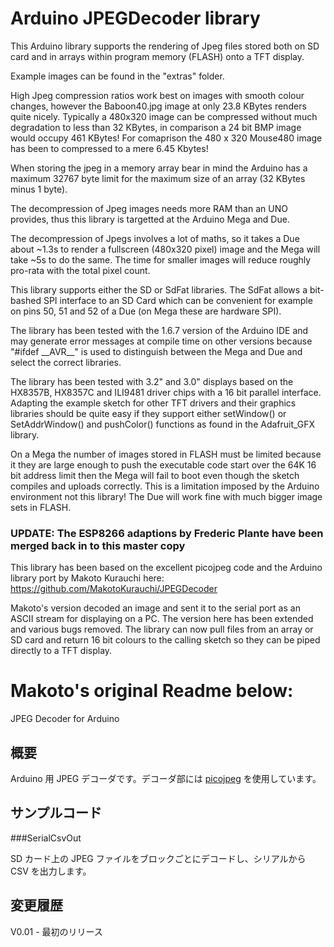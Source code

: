 Arduino JPEGDecoder library
===========

This Arduino library supports the rendering of Jpeg files stored both on SD card and in arrays within program memory (FLASH) onto a TFT display.

Example images can be found in the "extras" folder.

High Jpeg compression ratios work best on images with smooth colour changes, however the Baboon40.jpg image at only 23.8 KBytes renders quite nicely. Typically a 480x320 image can be compressed without much degradation to less than 32 KBytes, in comparison a 24 bit BMP image would occupy 461 KBytes!  For comaprison the 480 x 320 Mouse480 image has been to compressed to a mere 6.45 Kbytes!

When storing the jpeg in a memory array bear in mind the Arduino has a maximum 32767 byte limit for the maximum size of an array (32 KBytes minus 1 byte).

The decompression of Jpeg images needs more RAM than an UNO provides, thus this library is targetted at the Arduino Mega and Due.

The decompression of Jpegs involves a lot of maths, so it takes a Due about ~1.3s to render a fullscreen (480x320 pixel) image and the Mega will take ~5s to do the same. The time for smaller images will reduce roughly pro-rata with the total pixel count.

This library supports either the SD or SdFat libraries. The SdFat allows a bit-bashed SPI interface to an SD Card which can be convenient for example on pins 50, 51 and 52 of a Due (on Mega these are hardware SPI).

The library has been tested with the 1.6.7 version of the Arduino IDE and may generate error messages at compile time on other versions because "#ifdef \_\_AVR\_\_" is used to distinguish between the Mega and Due and select the correct libraries.

The library has been tested with 3.2" and 3.0" displays based on the HX8357B, HX8357C and ILI9481 driver chips with a 16 bit parallel interface.  Adapting the example sketch for other TFT drivers and their graphics libraries should be quite easy if they support either setWindow() or SetAddrWindow() and pushColor() functions as found in the Adafruit_GFX library.

On a Mega the number of images stored in FLASH must be limited because it they are large enough to push the executable code start over the 64K 16 bit address limit then the Mega will fail to boot even though the sketch compiles and uploads correctly. This is a limitation imposed by the Arduino environment not this library! The Due will work fine with much bigger image sets in FLASH.

### UPDATE: The ESP8266 adaptions by Frederic Plante have been merged back in to this master copy

This library has been based on the excellent picojpeg code and the Arduino library port by Makoto Kurauchi here:
https://github.com/MakotoKurauchi/JPEGDecoder

Makoto's version decoded an image and sent it to the serial port as an ASCII stream for displaying on a PC. The version here has been extended and various bugs removed. The library can now pull files from an array or SD card and return 16 bit colours to the calling sketch so they can be piped directly to a TFT display.

Makoto's original Readme below:
==============================

JPEG Decoder for Arduino

概要
----
Arduino 用 JPEG デコーダです。デコーダ部には [picojpeg](https://code.google.com/p/picojpeg/) を使用しています。

サンプルコード
----
###SerialCsvOut

SD カード上の JPEG ファイルをブロックごとにデコードし、シリアルから CSV を出力します。

変更履歴
----
V0.01 - 最初のリリース
